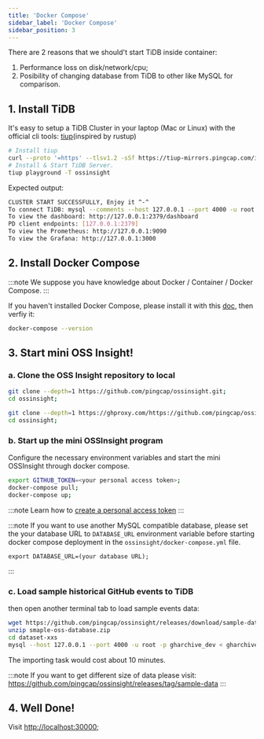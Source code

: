 ```yaml
---
title: 'Docker Compose'
sidebar_label: 'Docker Compose'
sidebar_position: 3
---
```


There are 2 reasons that we should't start TiDB inside container:

1. Performance loss on disk/network/cpu;
2. Posibility of changing database from TiDB to other like MySQL for comparison.

## 1. Install TiDB

It's easy to setup a TiDB Cluster in your laptop (Mac or Linux) with the official cli tools: [tiup](https://tiup.io/)(inspired by rustup)

```bash
# Install tiup
curl --proto '=https' --tlsv1.2 -sSf https://tiup-mirrors.pingcap.com/install.sh | sh
# Install & Start TiDB Server.
tiup playground -T ossinsight
```

Expected output:

```bash
CLUSTER START SUCCESSFULLY, Enjoy it ^-^
To connect TiDB: mysql --comments --host 127.0.0.1 --port 4000 -u root -p (no password)
To view the dashboard: http://127.0.0.1:2379/dashboard
PD client endpoints: [127.0.0.1:2379]
To view the Prometheus: http://127.0.0.1:9090
To view the Grafana: http://127.0.0.1:3000
```

## 2. Install Docker Compose

:::note
We suppose you have knowledge about Docker / Container / Docker Compose.
:::

If you haven't installed Docker Compose, please install it with this [doc](https://docs.docker.com/compose/install/), then verfiy it:

```bash
docker-compose --version
```

## 3. Start mini OSS Insight!

### a. Clone the OSS Insight repository to local

<Tabs>
<TabItem value="github" label="GitHub" default>

```bash
git clone --depth=1 https://github.com/pingcap/ossinsight.git;
cd ossinsight;
```

</TabItem>
<TabItem value="ghproxy" label="GHProxy">

```bash
git clone --depth=1 https://ghproxy.com/https://github.com/pingcap/ossinsight.git;
cd ossinsight;
```

</TabItem>
</Tabs>

### b. Start up the mini OSSInsight program

Configure the necessary environment variables and start the mini OSSInsight through docker compose.

```bash
export GITHUB_TOKEN=<your personal access token>;
docker-compose pull;
docker-compose up;
```

:::note
Learn how to [create a personal access token](/workshop/mini-ossinsight/step-by-step/find-data-source#creating-a-personal-access-token)
:::

:::note
If you want to use another MySQL compatible database, please set the your database URL to `DATABASE_URL` environment variable before starting docker compose deployment in the `ossinsight/docker-compose.yml` file.

```
export DATABASE_URL=(your database URL);
```
:::

### c. Load sample historical GitHub events to TiDB

then open another terminal tab to load sample events data:

```bash
wget https://github.com/pingcap/ossinsight/releases/download/sample-data/smaple-oss-database.zip;
unzip smaple-oss-database.zip
cd dataset-xxs
mysql --host 127.0.0.1 --port 4000 -u root -p gharchive_dev < gharchive_dev.github_events.000000000.sql
```

The importing task would cost about 10 minutes.

:::note
If you want to get different size of data please visit: 
https://github.com/pingcap/ossinsight/releases/tag/sample-data
:::

## 4. Well Done!

Visit [http://localhost:30000](http://localhost:30000);

